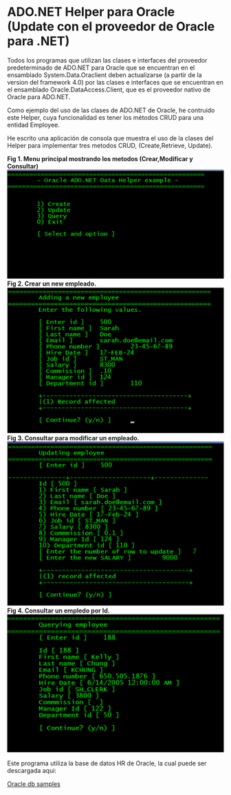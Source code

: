 # ADO.NET Helper para Oracle (Update con el proveedor de Oracle para .NET)

Todos los programas que utilizan las clases e interfaces del proveedor predeterminado de ADO.NET para Oracle que se encuentran en el ensamblado System.Data.Oraclient deben actualizarse (a partir de la version del framework 4.0) por las clases e interfaces que se encuentran en el ensamblado Oracle.DataAccess.Client, que es el proveedor nativo de Oracle para ADO.NET.


Como ejemplo del uso de las clases de ADO.NET de Oracle, he contruido este Helper, cuya funcionalidad es tener los métodos CRUD para una entidad Employee.


He escrito una aplicación de consola que muestra el uso de la clases del Helper para implementar tres metodos CRUD, (Create,Retrieve, Update).

<div><b>Fig 1. Menu principal mostrando los metodos (Crear,Modificar y Consultar)</b></div>
<img src="images/fig1.png"/>
<br/>
<div><b>Fig 2. Crear un new empleado.</b></div>
<img src="images/fig2.png"/>

<br/>
<div><b>Fig 3. Consultar para modificar un empleado.</b></div>
<img src="images/fig3.png"/>
<br/>

<div><b>Fig 4. Consultar un empledo por Id.</b></div>
<img src="images/fig4.png"/>
<br/>

Este programa utiliza la base de datos HR de Oracle, la cual puede ser descargada aqui:

<a href="https://github.com/oracle-samples/db-sample-schemas">Oracle db samples</a>


